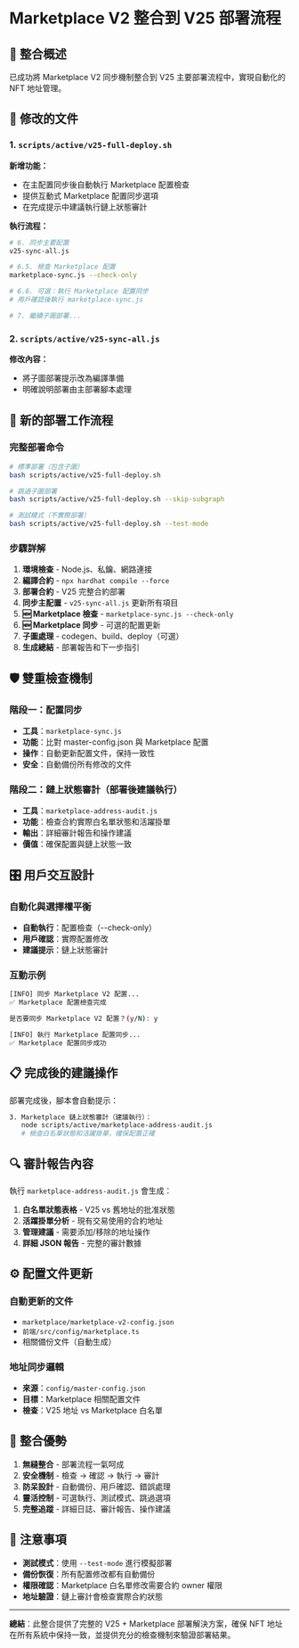 # Marketplace V2 整合到 V25 部署流程

## 🎯 整合概述

已成功將 Marketplace V2 同步機制整合到 V25 主要部署流程中，實現自動化的 NFT 地址管理。

## 🔄 修改的文件

### 1. `scripts/active/v25-full-deploy.sh`
**新增功能：**
- 在主配置同步後自動執行 Marketplace 配置檢查
- 提供互動式 Marketplace 配置同步選項
- 在完成提示中建議執行鏈上狀態審計

**執行流程：**
```bash
# 6. 同步主要配置
v25-sync-all.js

# 6.5. 檢查 Marketplace 配置
marketplace-sync.js --check-only

# 6.6. 可選：執行 Marketplace 配置同步
# 用戶確認後執行 marketplace-sync.js

# 7. 繼續子圖部署...
```

### 2. `scripts/active/v25-sync-all.js`
**修改內容：**
- 將子圖部署提示改為編譯準備
- 明確說明部署由主部署腳本處理

## 🚀 新的部署工作流程

### 完整部署命令
```bash
# 標準部署（包含子圖）
bash scripts/active/v25-full-deploy.sh

# 跳過子圖部署
bash scripts/active/v25-full-deploy.sh --skip-subgraph

# 測試模式（不實際部署）
bash scripts/active/v25-full-deploy.sh --test-mode
```

### 步驟詳解

1. **環境檢查** - Node.js、私鑰、網路連接
2. **編譯合約** - `npx hardhat compile --force`
3. **部署合約** - V25 完整合約部署
4. **同步主配置** - `v25-sync-all.js` 更新所有項目
5. **🆕 Marketplace 檢查** - `marketplace-sync.js --check-only`
6. **🆕 Marketplace 同步** - 可選的配置更新
7. **子圖處理** - codegen、build、deploy（可選）
8. **生成總結** - 部署報告和下一步指引

## 🛡️ 雙重檢查機制

### 階段一：配置同步
- **工具**：`marketplace-sync.js`
- **功能**：比對 master-config.json 與 Marketplace 配置
- **操作**：自動更新配置文件，保持一致性
- **安全**：自動備份所有修改的文件

### 階段二：鏈上狀態審計（部署後建議執行）
- **工具**：`marketplace-address-audit.js`
- **功能**：檢查合約實際白名單狀態和活躍掛單
- **輸出**：詳細審計報告和操作建議
- **價值**：確保配置與鏈上狀態一致

## 🎛️ 用戶交互設計

### 自動化與選擇權平衡
- **自動執行**：配置檢查（--check-only）
- **用戶確認**：實際配置修改
- **建議提示**：鏈上狀態審計

### 互動示例
```bash
[INFO] 同步 Marketplace V2 配置...
✅ Marketplace 配置檢查完成

是否要同步 Marketplace V2 配置？(y/N): y

[INFO] 執行 Marketplace 配置同步...
✅ Marketplace 配置同步成功
```

## 📋 完成後的建議操作

部署完成後，腳本會自動提示：

```bash
3. Marketplace 鏈上狀態審計（建議執行）：
   node scripts/active/marketplace-address-audit.js
   # 檢查白名單狀態和活躍掛單，確保配置正確
```

## 🔍 審計報告內容

執行 `marketplace-address-audit.js` 會生成：

1. **白名單狀態表格** - V25 vs 舊地址的批准狀態
2. **活躍掛單分析** - 現有交易使用的合約地址
3. **管理建議** - 需要添加/移除的地址操作
4. **詳細 JSON 報告** - 完整的審計數據

## ⚙️ 配置文件更新

### 自動更新的文件
- `marketplace/marketplace-v2-config.json`
- `前端/src/config/marketplace.ts`
- 相關備份文件（自動生成）

### 地址同步邏輯
- **來源**：`config/master-config.json`
- **目標**：Marketplace 相關配置文件
- **檢查**：V25 地址 vs Marketplace 白名單

## 🎉 整合優勢

1. **無縫整合** - 部署流程一氣呵成
2. **安全機制** - 檢查 → 確認 → 執行 → 審計
3. **防呆設計** - 自動備份、用戶確認、錯誤處理
4. **靈活控制** - 可選執行、測試模式、跳過選項
5. **完整追蹤** - 詳細日誌、審計報告、操作建議

## 🚨 注意事項

- **測試模式**：使用 `--test-mode` 進行模擬部署
- **備份恢復**：所有配置修改都有自動備份
- **權限確認**：Marketplace 白名單修改需要合約 owner 權限
- **地址驗證**：鏈上審計會檢查實際合約狀態

---

**總結**：此整合提供了完整的 V25 + Marketplace 部署解決方案，確保 NFT 地址在所有系統中保持一致，並提供充分的檢查機制來驗證部署結果。
